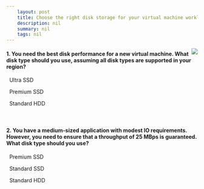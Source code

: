 ```yaml
---
    layout: post
    title: Choose the right disk storage for your virtual machine workload - Disk types for virtual machines
    description: nil
    summary: nil
    tags: nil
---
```



 <a target="_blank" href="https://docs.microsoft.com/en-us/learn/modules/choose-the-right-disk-storage-for-vm-workload/3-disk-types-for-virtual-machines/"><i class="fas fa-external-link-alt"></i> </a>
 <img align="right" src="https://docs.microsoft.com/en-us/learn/achievements/choose-the-right-disk-storage-for-vm-workload.svg">
####  1. You need the best disk performance for a new virtual machine. What disk type should you use, assuming all disk types are supported in your region?


<i class='fas fa-check-square' style='color: Dodgerblue;'></i> &nbsp;&nbsp;Ultra SSD

<i class='far fa-square'></i> &nbsp;&nbsp;Premium SSD

<i class='far fa-square'></i> &nbsp;&nbsp;Standard HDD
<br />
<br />
<br />

####  2. You have a medium-sized application with modest IO requirements. However, you need to ensure that a throughput of 25 MBps is guaranteed. What disk type should you use?


<i class='fas fa-check-square' style='color: Dodgerblue;'></i> &nbsp;&nbsp;Premium SSD

<i class='far fa-square'></i> &nbsp;&nbsp;Standard SSD

<i class='far fa-square'></i> &nbsp;&nbsp;Standard HDD
<br />
<br />
<br />
